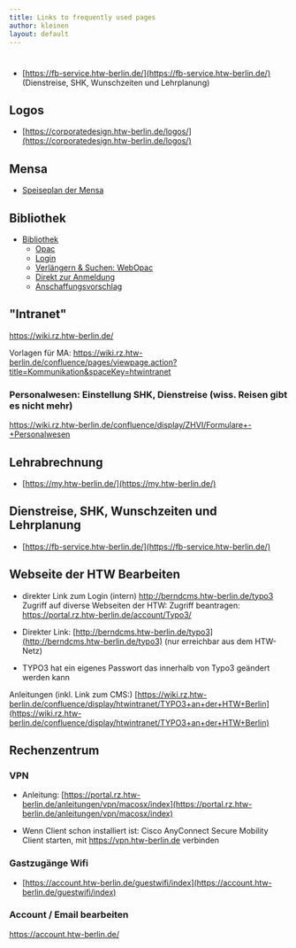 ```yaml
---
title: Links to frequently used pages
author: kleinen
layout: default
---
```


#

* [https://fb-service.htw-berlin.de/](https://fb-service.htw-berlin.de/) (Dienstreise, SHK, Wunschzeiten und Lehrplanung)


## Logos
* [https://corporatedesign.htw-berlin.de/logos/](https://corporatedesign.htw-berlin.de/logos/)

## Mensa

* [Speiseplan der Mensa](http://www.studentenwerk-berlin.de/mensen/speiseplan/htw_wilhelminenhof/index.html)

## Bibliothek

* [Bibliothek](http://bibliothek.htw-berlin.de)
    * [Opac](https://sisis.rz.htw-berlin.de/InfoGuideClient/start.do?Login=opacWH&SEARCHType=2&BaseURL=this)
    * [Login](https://sisis.rz.htw-berlin.de/InfoGuideClient/loginpage.do?methodToCall=showLogin)
    * [Verlängern & Suchen: WebOpac](https://sisis.rz.htw-berlin.de/InfoGuideClient/start.do?Login=opacWH&SEARCHType=2&BaseURL=this)
    * [Direkt zur Anmeldung](https://sisis.rz.htw-berlin.de/InfoGuideClient/start.do)
    * [Anschaffungsvorschlag](https://bibliothek.htw-berlin.de/literatur-suchen/anschaffungsvorschlag/?no_cache=1)

## "Intranet"
https://wiki.rz.htw-berlin.de/

Vorlagen für MA:
https://wiki.rz.htw-berlin.de/confluence/pages/viewpage.action?title=Kommunikation&spaceKey=htwintranet

### Personalwesen: Einstellung SHK, Dienstreise (wiss. Reisen gibt es nicht mehr)
https://wiki.rz.htw-berlin.de/confluence/display/ZHVI/Formulare+-+Personalwesen

## Lehrabrechnung

* [https://my.htw-berlin.de/](https://my.htw-berlin.de/)

## Dienstreise, SHK, Wunschzeiten und Lehrplanung

* [https://fb-service.htw-berlin.de/](https://fb-service.htw-berlin.de/)

## Webseite der HTW Bearbeiten

* direkter Link zum Login (intern) http://berndcms.htw-berlin.de/typo3
Zugriff auf diverse Webseiten der HTW:
Zugriff beantragen:
https://portal.rz.htw-berlin.de/account/Typo3/

* Direkter Link: [http://berndcms.htw-berlin.de/typo3](http://berndcms.htw-berlin.de/typo3) (nur erreichbar aus dem HTW-Netz)
* TYPO3 hat ein eigenes Passwort das innerhalb von Typo3 geändert werden kann

Anleitungen (inkl. Link zum CMS:)
[https://wiki.rz.htw-berlin.de/confluence/display/htwintranet/TYPO3+an+der+HTW+Berlin](https://wiki.rz.htw-berlin.de/confluence/display/htwintranet/TYPO3+an+der+HTW+Berlin)


## Rechenzentrum

### VPN
* Anleitung: [https://portal.rz.htw-berlin.de/anleitungen/vpn/macosx/index](https://portal.rz.htw-berlin.de/anleitungen/vpn/macosx/index)

* Wenn Client schon installiert ist: Cisco AnyConnect Secure Mobility Client starten, mit https://vpn.htw-berlin.de verbinden

### Gastzugänge Wifi

* [https://account.htw-berlin.de/guestwifi/index](https://account.htw-berlin.de/guestwifi/index)

### Account / Email bearbeiten
https://account.htw-berlin.de/
